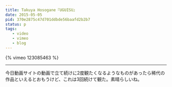 ```yaml
---
title: Takuya Hosogane『UGUISU』
date: 2015-05-05
pid: 370e2875c47d701ddbde56baafd2b2b7
status: p
tags:
   - video
   - vimeo
   - blog
---
```


{% vimeo 123085463 %}

----

今日動画サイトの動画で立て続けに2度観たくなるようなものがあったら稀代の作品といえるとおもうけど、これは3回続けて観た。素晴らしいね。
